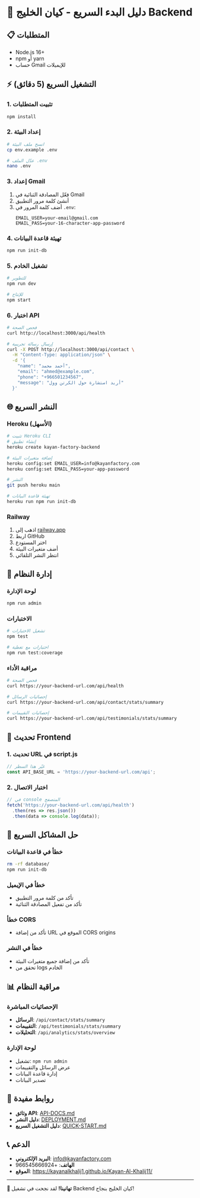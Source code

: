 # 🚀 دليل البدء السريع - كيان الخليج Backend

## 📋 المتطلبات

- Node.js 16+ 
- npm أو yarn
- حساب Gmail للإيميلات

## ⚡ التشغيل السريع (5 دقائق)

### 1. تثبيت المتطلبات
```bash
npm install
```

### 2. إعداد البيئة
```bash
# انسخ ملف البيئة
cp env.example .env

# عدّل الملف .env
nano .env
```

### 3. إعداد Gmail
1. فعّل المصادقة الثنائية في Gmail
2. أنشئ كلمة مرور التطبيق
3. أضف كلمة المرور في `.env`:
   ```env
   EMAIL_USER=your-email@gmail.com
   EMAIL_PASS=your-16-character-app-password
   ```

### 4. تهيئة قاعدة البيانات
```bash
npm run init-db
```

### 5. تشغيل الخادم
```bash
# للتطوير
npm run dev

# للإنتاج
npm start
```

### 6. اختبار API
```bash
# فحص الصحة
curl http://localhost:3000/api/health

# إرسال رسالة تجريبية
curl -X POST http://localhost:3000/api/contact \
  -H "Content-Type: application/json" \
  -d '{
    "name": "أحمد محمد",
    "email": "ahmed@example.com",
    "phone": "+966501234567",
    "message": "أريد استشارة حول الكرتن وول"
  }'
```

## 🌐 النشر السريع

### Heroku (الأسهل)
```bash
# تثبيت Heroku CLI
# إنشاء تطبيق
heroku create kayan-factory-backend

# إضافة متغيرات البيئة
heroku config:set EMAIL_USER=info@kayanfactory.com
heroku config:set EMAIL_PASS=your-app-password

# النشر
git push heroku main

# تهيئة قاعدة البيانات
heroku run npm run init-db
```

### Railway
1. اذهب إلى [railway.app](https://railway.app)
2. اربط GitHub
3. اختر المستودع
4. أضف متغيرات البيئة
5. انتظر النشر التلقائي

## 🔧 إدارة النظام

### لوحة الإدارة
```bash
npm run admin
```

### الاختبارات
```bash
# تشغيل الاختبارات
npm test

# اختبارات مع تغطية
npm run test:coverage
```

### مراقبة الأداء
```bash
# فحص الصحة
curl https://your-backend-url.com/api/health

# إحصائيات الرسائل
curl https://your-backend-url.com/api/contact/stats/summary

# إحصائيات التقييمات
curl https://your-backend-url.com/api/testimonials/stats/summary
```

## 📱 تحديث Frontend

### 1. تحديث URL في script.js
```javascript
// غيّر هذا السطر
const API_BASE_URL = 'https://your-backend-url.com/api';
```

### 2. اختبار الاتصال
```javascript
// في console المتصفح
fetch('https://your-backend-url.com/api/health')
  .then(res => res.json())
  .then(data => console.log(data));
```

## 🐛 حل المشاكل السريع

### خطأ في قاعدة البيانات
```bash
rm -rf database/
npm run init-db
```

### خطأ في الإيميل
- تأكد من كلمة مرور التطبيق
- تأكد من تفعيل المصادقة الثنائية

### خطأ CORS
- تأكد من إضافة URL الموقع في CORS origins

### خطأ في النشر
- تأكد من إضافة جميع متغيرات البيئة
- تحقق من logs الخادم

## 📊 مراقبة النظام

### الإحصائيات المباشرة
- **الرسائل**: `/api/contact/stats/summary`
- **التقييمات**: `/api/testimonials/stats/summary`
- **التحليلات**: `/api/analytics/stats/overview`

### لوحة الإدارة
- تشغيل: `npm run admin`
- عرض الرسائل والتقييمات
- إدارة قاعدة البيانات
- تصدير البيانات

## 🔗 روابط مفيدة

- **وثائق API**: [API-DOCS.md](./API-DOCS.md)
- **دليل النشر**: [DEPLOYMENT.md](./DEPLOYMENT.md)
- **دليل التشغيل السريع**: [QUICK-START.md](./QUICK-START.md)

## 📞 الدعم

- **البريد الإلكتروني**: info@kayanfactory.com
- **الهاتف**: +966545666924
- **الموقع**: https://kayanalkhalij1.github.io/Kayan-Al-Khalij11/

---

**🎉 تهانينا!** لقد نجحت في تشغيل Backend كيان الخليج بنجاح!
